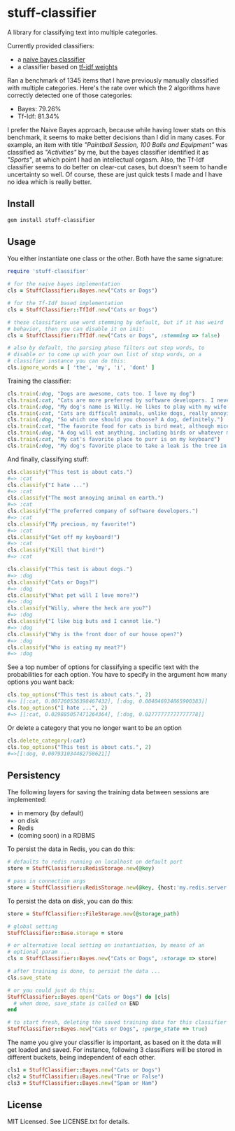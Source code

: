 # stuff-classifier

A library for classifying text into multiple categories.

Currently provided classifiers:

- a [naive bayes classifier](http://en.wikipedia.org/wiki/Naive_Bayes_classifier)
- a classifier based on [tf-idf weights](http://en.wikipedia.org/wiki/Tf%E2%80%93idf)

Ran a benchmark of 1345 items that I have previously manually
classified with multiple categories. Here's the rate over which the 2
algorithms have correctly detected one of those categories:

- Bayes: 79.26%
- Tf-Idf: 81.34%

I prefer the Naive Bayes approach, because while having lower stats on
this benchmark, it seems to make better decisions than I did in many
cases. For example, an item with title *"Paintball Session, 100 Balls
and Equipment"* was classified as *"Activities"* by me, but the bayes
classifier identified it as *"Sports"*, at which point I had an
intellectual orgasm. Also, the Tf-Idf classifier seems to do better on
clear-cut cases, but doesn't seem to handle uncertainty so well. Of
course, these are just quick tests I made and I have no idea which is
really better.

## Install

```bash
gem install stuff-classifier
```

## Usage

You either instantiate one class or the other. Both have the same
signature:

```ruby
require 'stuff-classifier'

# for the naive bayes implementation
cls = StuffClassifier::Bayes.new("Cats or Dogs")

# for the Tf-Idf based implementation
cls = StuffClassifier::TfIdf.new("Cats or Dogs")

# these classifiers use word stemming by default, but if it has weird
# behavior, then you can disable it on init:
cls = StuffClassifier::TfIdf.new("Cats or Dogs", :stemming => false)

# also by default, the parsing phase filters out stop words, to
# disable or to come up with your own list of stop words, on a
# classifier instance you can do this:
cls.ignore_words = [ 'the', 'my', 'i', 'dont' ]
 ```

Training the classifier:

```ruby
cls.train(:dog, "Dogs are awesome, cats too. I love my dog")
cls.train(:cat, "Cats are more preferred by software developers. I never could stand cats. I have a dog")    
cls.train(:dog, "My dog's name is Willy. He likes to play with my wife's cat all day long. I love dogs")
cls.train(:cat, "Cats are difficult animals, unlike dogs, really annoying, I hate them all")
cls.train(:dog, "So which one should you choose? A dog, definitely.")
cls.train(:cat, "The favorite food for cats is bird meat, although mice are good, but birds are a delicacy")
cls.train(:dog, "A dog will eat anything, including birds or whatever meat")
cls.train(:cat, "My cat's favorite place to purr is on my keyboard")
cls.train(:dog, "My dog's favorite place to take a leak is the tree in front of our house")
```

And finally, classifying stuff:

```ruby
cls.classify("This test is about cats.")
#=> :cat
cls.classify("I hate ...")
#=> :cat
cls.classify("The most annoying animal on earth.")
#=> :cat
cls.classify("The preferred company of software developers.")
#=> :cat
cls.classify("My precious, my favorite!")
#=> :cat
cls.classify("Get off my keyboard!")
#=> :cat
cls.classify("Kill that bird!")
#=> :cat

cls.classify("This test is about dogs.")
#=> :dog
cls.classify("Cats or Dogs?") 
#=> :dog
cls.classify("What pet will I love more?")    
#=> :dog
cls.classify("Willy, where the heck are you?")
#=> :dog
cls.classify("I like big buts and I cannot lie.") 
#=> :dog
cls.classify("Why is the front door of our house open?")
#=> :dog
cls.classify("Who is eating my meat?")
#=> :dog
```
See a top number of options for classifying a specific text with the probabilities for each option. You have to specify in the argument how many options you want back:

```ruby
cls.top_options("This test is about cats.", 2)
#=> [[:cat, 0.007260536398467432], [:dog, 0.004046934865900383]]
cls.top_options("I hate ...", 2)
#=> [[:cat, 0.029885057471264364], [:dog, 0.02777777777777778]]
```

Or delete a category that you no longer want to be an option
```ruby
cls.delete_category(:cat)
cls.top_options("This test is about cats.", 2)
#=>[[:dog, 0.007931034482758621]]
```

## Persistency

The following layers for saving the training data between sessions are
implemented:

- in memory (by default)
- on disk
- Redis
- (coming soon) in a RDBMS

To persist the data in Redis, you can do this:
```ruby
# defaults to redis running on localhost on default port
store = StuffClassifier::RedisStorage.new(@key)

# pass in connection args
store = StuffClassifier::RedisStorage.new(@key, {host:'my.redis.server.com', port: 4829})
```

To persist the data on disk, you can do this:

```ruby
store = StuffClassifier::FileStorage.new(@storage_path)

# global setting
StuffClassifier::Base.storage = store

# or alternative local setting on instantiation, by means of an
# optional param ...
cls = StuffClassifier::Bayes.new("Cats or Dogs", :storage => store)

# after training is done, to persist the data ...
cls.save_state

# or you could just do this:
StuffClassifier::Bayes.open("Cats or Dogs") do |cls|
  # when done, save_state is called on END
end

# to start fresh, deleting the saved training data for this classifier
StuffClassifier::Bayes.new("Cats or Dogs", :purge_state => true)
```

The name you give your classifier is important, as based on it the
data will get loaded and saved. For instance, following 3 classifiers
will be stored in different buckets, being independent of each other.

```ruby
cls1 = StuffClassifier::Bayes.new("Cats or Dogs")
cls2 = StuffClassifier::Bayes.new("True or False")
cls3 = StuffClassifier::Bayes.new("Spam or Ham")	
```

## License

MIT Licensed. See LICENSE.txt for details.


